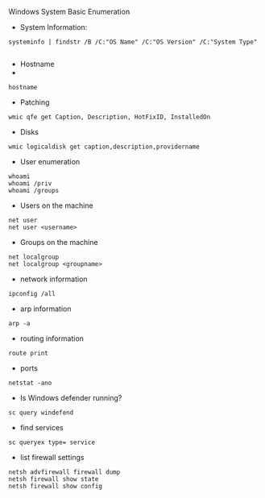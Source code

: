Windows System Basic Enumeration

- System Information:

```
systeminfo | findstr /B /C:"OS Name" /C:"OS Version" /C:"System Type"


```
- Hostname
- 
```
hostname
```
- Patching

```
wmic qfe get Caption, Description, HotFixID, InstalledOn
```

- Disks

```
wmic logicaldisk get caption,description,providername
```

- User enumeration

```
whoami
whoami /priv
whoami /groups
```

- Users on the machine

```
net user 
net user <username>
```

- Groups on the machine

```
net localgroup
net localgroup <groupname>

```

- network information

```
ipconfig /all

```

- arp information

```
arp -a 
```

- routing information

```
route print
```
- ports 

```
netstat -ano
```

- Is Windows defender running?

```
sc query windefend
```

-  find services 

```
sc queryex type= service 
```

- list firewall settings

```
netsh advfirewall firewall dump
netsh firewall show state
netsh firewall show config
```

